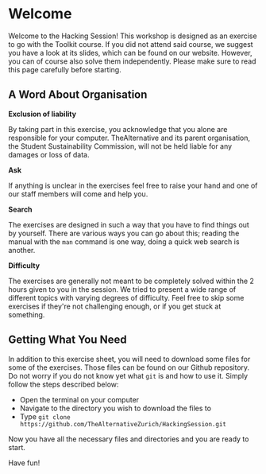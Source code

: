 # Welcome
Welcome to the Hacking Session! This workshop is designed as an exercise to go with the Toolkit course. If you did not attend said course, we suggest you have a look at its slides, which can be found on our website. However, you can of course also solve them independently. 
Please make sure to read this page carefully before starting.

## A Word About Organisation

__Exclusion of liability__

By taking part in this exercise, you acknowledge that you alone are responsible for your computer. 
TheAlternative and its parent organisation, the Student Sustainability Commission, will not be held liable for any damages or loss of data.

__Ask__

If anything is unclear in the exercises feel free to raise your hand and one of our staff members will come and help you. 

__Search__

The exercises are designed in such a way that you have to find things out by yourself.
There are various ways you can go about this; reading the manual with the `man` command is one way, doing a quick web search is another.

__Difficulty__

The exercises are generally not meant to be completely solved within the 2 hours given to you in the session. We tried to present a wide range of different topics with varying degrees of difficulty. Feel free to skip some exercises if they're not challenging enough, or if you get stuck at something.

## Getting What You Need
In addition to this exercise sheet, you will need to download some files for some of the exercises. Those files can be found on our Github repository. Do not worry if you do not know yet what `git` is and how to use it. Simply follow the steps described below:

* Open the terminal on your computer
* Navigate to the directory you wish to download the files to
* Type `git clone https://github.com/TheAlternativeZurich/HackingSession.git`

Now you have all the necessary files and directories and you are ready to start.

Have fun!
